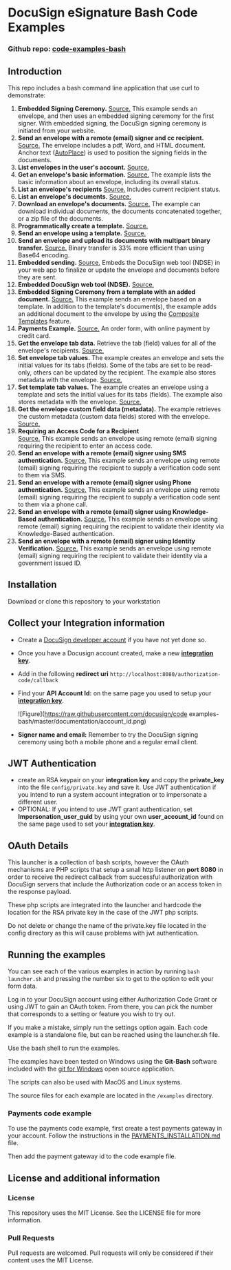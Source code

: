 # DocuSign eSignature Bash Code Examples

### Github repo: [code-examples-bash](./)
## Introduction
This repo includes a bash command line application that use curl to demonstrate:

1. **Embedded Signing Ceremony.**
   [Source.](./examples/eg001EmbeddedSigning.sh)
   This example sends an envelope, and then uses an embedded signing ceremony for the first signer.
   With embedded signing, the DocuSign signing ceremony is initiated from your website.
1. **Send an envelope with a remote (email) signer and cc recipient.**
   [Source.](./examples/eg002SigningViaEmail.sh)
   The envelope includes a pdf, Word, and HTML document.
   Anchor text ([AutoPlace](https://support.docusign.com/en/guides/AutoPlace-New-DocuSign-Experience)) is used to position the signing fields in the documents.
1. **List envelopes in the user's account.**
   [Source.](./examples/eg003ListEnvelopes.sh)
1. **Get an envelope's basic information.**
   [Source.](./examples/eg004EnvelopeInfo.sh)
   The example lists the basic information about an envelope, including its overall status.
1. **List an envelope's recipients** 
   [Source.](./examples/eg005EnvelopeRecipients.sh)
   Includes current recipient status.
1. **List an envelope's documents.**
   [Source.](./examples/eg006EnvelopeDocs.sh)
1. **Download an envelope's documents.** 
   [Source.](./examples/eg007EnvelopeGetDoc.sh)
   The example can download individual
   documents, the documents concatenated together, or a zip file of the documents.
1. **Programmatically create a template.**
   [Source.](./examples/eg008CreateTemplate.sh)
1. **Send an envelope using a template.**
   [Source.](./examples/eg009UseTemplate.sh)
1. **Send an envelope and upload its documents with multipart binary transfer.**
   [Source.](./examples/eg010SendBinaryDocs.sh)
   Binary transfer is 33% more efficient than using Base64 encoding.
1. **Embedded sending.**
   [Source.](./examples/eg011EmbeddedSending.sh)
   Embeds the DocuSign web tool (NDSE) in your web app to finalize or update 
   the envelope and documents before they are sent.
1. **Embedded DocuSign web tool (NDSE).**
   [Source.](./examples/eg012EmbeddedConsole.sh)
1. **Embedded Signing Ceremony from a template with an added document.**
   [Source.](./examples/eg013AddDocToTemplate.sh)
   This example sends an envelope based on a template.
   In addition to the template's document(s), the example adds an
   additional document to the envelope by using the
   [Composite Templates](https://developers.docusign.com/esign-rest-api/guides/features/templates#composite-templates)
   feature.
1. **Payments Example.**
   [Source.](./examples/eg014CollectPayment.sh)
   An order form, with online payment by credit card.
1. **Get the envelope tab data.**
   Retrieve the tab (field) values for all of the envelope's recipients.
   [Source.](./examples/eg015EnvelopeTabData.sh)
1. **Set envelope tab values.**
   The example creates an envelope and sets the initial values for its tabs (fields). Some of the tabs
   are set to be read-only, others can be updated by the recipient. The example also stores
   metadata with the envelope.
   [Source.](./examples/eg016SetTabValues.sh)
1. **Set template tab values.**
   The example creates an envelope using a template and sets the initial values for its tabs (fields).
   The example also stores metadata with the envelope.
   [Source.](./examples/eg017SetTemplateTabValues.sh)
1. **Get the envelope custom field data (metadata).**
   The example retrieves the custom metadata (custom data fields) stored with the envelope.
   [Source.](./examples/eg018EnvelopeCustomFieldData.sh)
1. **Requiring an Access Code for a Recipient**   
   [Source.](./examples/eg019SigningViaEmailWithAccessCode.sh)
   This example sends an envelope using remote (email) signing requiring the recipient to enter an access code.
1. **Send an envelope with a remote (email) signer using SMS authentication.**
   [Source.](./examples/eg020SigningViaEmailWithSmsAuthentication.sh)
   This example sends an envelope using remote (email) signing requiring the recipient to supply a verification code sent to them via SMS.
1. **Send an envelope with a remote (email) signer using Phone authentication.**
   [Source.](./examples/eg021SigningViaEmailWithPhoneAuthentication.sh)
   This example sends an envelope using remote (email) signing requiring the recipient to supply a verification code sent to them via a phone call.
1. **Send an envelope with a remote (email) signer using Knowledge-Based authentication.**
   [Source.](./examples/eg022SigningViaEmailWithKnoweldgeBasedAuthentication.sh)
   This example sends an envelope using remote (email) signing requiring the recipient to validate their identity via Knowledge-Based authentication.
1. **Send an envelope with a remote (email) signer using Identity Verification.**
   [Source.](./examples/eg023SigningViaEmailWithIDVAuthentication.sh)
   This example sends an envelope using remote (email) signing requiring the recipient to validate their identity via a government issued ID.

## Installation

Download or clone this repository to your workstation

## Collect your Integration information

* Create a [DocuSign developer account](https://account-d.docusign.com/#/username) if you have not yet done so.
* Once you have a Docusign account created, make a new [**integration key**](https://admindemo.docusign.com/api-integrator-key). 
* Add in the following **redirect uri** `http://localhost:8080/authorization-code/callback`
* Find your **API Account Id:** on the same page you used to setup your [**integration key**](https://admindemo.docusign.com/api-integrator-key). 

   ![Figure](https://raw.githubusercontent.com/docusign/code examples-bash/master/documentation/account_id.png)
 * **Signer name and email:** Remember to try the DocuSign signing ceremony using both a mobile phone and a regular
   email client.



## JWT Authentication

* create an RSA keypair on your **integration key** and copy the **private_key** into the file `config/private.key` and save it. Use JWT authentication if you intend to run a system account integration or to impersonate a different user.
* OPTIONAL: If you intend to use JWT grant authentication, set **Impersonation_user_guid** by using your own **user_account_id** found on the same page used to set your [**integration key**](https://admindemo.docusign.com/api-integrator-key). 


## OAuth Details

This launcher is a collection of bash scripts, however the OAuth mechanisms are PHP scripts that setup a small http listener on **port 8080** in order to receive the redirect callback from successful authorization with DocuSign servers that include the Authorization code or an access token in the response payload.  

These php scripts are integrated into the launcher and hardcode the location for the RSA private key in the case of the JWT php scripts.  

Do not delete or change the name of the private.key file located in the config directory as this will cause problems with jwt authentication. 

## Running the examples
You can see each of the various examples in action by running `bash launcher.sh` and pressing the number six to get to the option to edit your form data. 

Log in to your DocuSign account using either Authorization Code Grant or using JWT to gain an OAuth token. From there, you can pick the number that corresponds to a setting or feature you wish to try out. 

If you make a mistake, simply run the settings option again. Each code example is a standalone file, but can be reached using the launcher.sh file.

Use the bash shell to run the examples. 

The examples have been tested on Windows using the **Git-Bash** software included with the [git for Windows](https://gitforwindows.org/) open source application.

The scripts can also be used with MacOS and Linux systems.

The source files for each example are located in the `/examples` directory.


### Payments code example
To use the payments code example, first create a test payments gateway in your account.
Follow the instructions in the
[PAYMENTS_INSTALLATION.md](https://github.com/docusign/code-examples-bash/blob/master/PAYMENTS_INSTALLATION.md)
file.

Then add the payment gateway id to the code example file.



## License and additional information

### License
This repository uses the MIT License. See the LICENSE file for more information.

### Pull Requests
Pull requests are welcomed. Pull requests will only be considered if their content
uses the MIT License.
